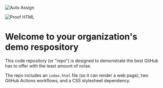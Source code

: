 ![Auto Assign](https://github.com/Univtl/demo-repository/actions/workflows/auto-assign.yml/badge.svg)

![Proof HTML](https://github.com/Univtl/demo-repository/actions/workflows/proof-html.yml/badge.svg)

# Welcome to your organization's demo respository
This code repository (or "repo") is designed to demonstrate the best GitHub has to offer with the least amount of noise.

The repo includes an `index.html` file (so it can render a web page), two GitHub Actions workflows, and a CSS stylesheet dependency.
